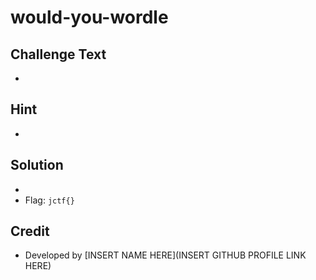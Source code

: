 # would-you-wordle

## Challenge Text
* 

## Hint
* 

## Solution
* 
* Flag: `jctf{}`

## Credit
* Developed by [INSERT NAME HERE](INSERT GITHUB PROFILE LINK HERE)